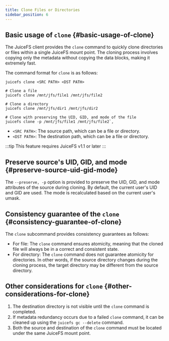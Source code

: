 ```yaml
---
title: Clone Files or Directories
sidebar_position: 6
---
```


## Basic usage of `clone` {#basic-usage-of-clone}

The JuiceFS client provides the `clone` command to quickly clone directories or files within a single JuiceFS mount point. The cloning process involves copying only the metadata without copying the data blocks, making it extremely fast.

The command format for `clone` is as follows:

```shell
juicefs clone <SRC PATH> <DST PATH>

# Clone a file
juicefs clone /mnt/jfs/file1 /mnt/jfs/file2

# Clone a directory
juicefs clone /mnt/jfs/dir1 /mnt/jfs/dir2

# Clone with preserving the UID, GID, and mode of the file
juicefs clone -p /mnt/jfs/file1 /mnt/jfs/file2`,
```

- `<SRC PATH>`: The source path, which can be a file or directory.
- `<DST PATH>`: The destination path, which can be a file or directory.

:::tip
This feature requires JuiceFS v1.1 or later
:::

## Preserve source's UID, GID, and mode {#preserve-source-uid-gid-mode}

The `--preserve, -p` option is provided to preserve the UID, GID, and mode attributes of the source during cloning. By default, the current user's UID and GID are used. The mode is recalculated based on the current user's umask.

## Consistency guarantee of the `clone` {#consistency-guarantee-of-clone}

The `clone` subcommand provides consistency guarantees as follows:

- For file: The `clone` command ensures atomicity, meaning that the cloned file will always be in a correct and consistent state.
- For directory: The `clone` command does not guarantee atomicity for directories. In other words, if the source directory changes during the cloning process, the target directory may be different from the source directory.

## Other considerations for `clone` {#other-considerations-for-clone}

1. The destination directory is not visible until the `clone` command is completed.
2. If metadata redundancy occurs due to a failed `clone` command, it can be cleaned up using the `juicefs gc --delete` command.
3. Both the source and destination of the `clone` command must be located under the same JuiceFS mount point.

